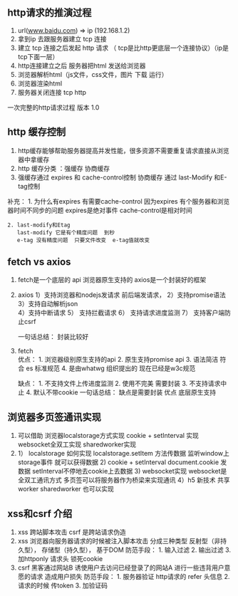 ## http请求的推演过程

1.  url(www.baidu.com)  =>  ip  (192.168.1.2)
2. 拿到ip 去跟服务器建立 tcp 连接
3. 建立 tcp 连接之后发起 http 请求  （ tcp是比http更底层一个连接协议）（ip是tcp下面一层）
4. http连接建立之后 服务器把html 发送给浏览器
5. 浏览器解析html（js文件，css文件，图片 下载 运行）
6. 浏览器渲染html
7. 服务器关闭连接  tcp  http

一次完整的http请求过程  版本 1.0

## http 缓存控制

1. http缓存能够帮助服务器提高并发性能，很多资源不需要重复请求直接从浏览器中拿缓存
2. http 缓存分类 ：强缓存 协商缓存
3. 强缓存通过  expires 和 cache-control控制  协商缓存  通过  last-Modify  和E-tag控制

补充：
    1. 为什么有expires 有需要cache-control 
        因为expires 有个服务器和浏览器时间不同步的问题
        expires是绝对事件   cache-control是相对时间

    2. last-modify和Etag
       last-modify 它是有个精度问题  到秒
       e-tag 没有精度问题  只要文件改变  e-tag值就改变

## fetch vs  axios

1. fetch是一个底层的 api 浏览器原生支持的  axios是一个封装好的框架

2. axios   1）支持浏览器和nodejs发请求 前后端发请求， 
       2）支持promise语法  
       3）支持自动解析json  
       4）支持中断请求
       5） 支持拦截请求
       6） 支持请求进度监测
       7） 支持客户端防止csrf

   一句话总结：  封装比较好

3. fetch  
   优点：  1. 浏览器级别原生支持的api
          2. 原生支持promise api
          3. 语法简洁  符合 es 标准规范
          4. 是由whatwg 组织提出的  现在已经是w3c规范

   缺点：
        1. 不支持文件上传进度监测
             2. 使用不完美  需要封装
             3. 不支持请求中止
                  4. 默认不带cookie
   一句话总结： 缺点是需要封装 优点 底层原生支持

## 浏览器多页签通讯实现

1. 可以借助 浏览器localstorage方式实现  cookie + setInterval 实现   websocket全双工实现   sharedworker实现
2. 1） localstorage 如何实现
       localstorage.setItem 方法传数据
       监听window上 storage事件 就可以获得数据
   2) cookie + setInterval
      document.cookie 发数据
      setInterval不停地去cookie上去数据
   3) websocket实现 
      websocket是全双工通讯方式  多页签可以将服务器作为桥梁来实现通讯
      4）h5 新技术 共享worker  sharedworker  也可以实现

## xss和csrf 介绍

1. xss  跨站脚本攻击  csrf 是跨站请求伪造
2. xss 
   浏览器向服务器请求的时候被注入脚本攻击
   分成三种类型   反射型（非持久型）， 存储型（持久型）， 基于DOM
   防范手段：
       1. 输入过滤
       2. 输出过滤
       3. 加httponly 请求头  锁死cookie
3. csrf 
   黑客通过网站B 诱使用户去访问已经登录了的网站A 进行一些违背用户意愿的请求  造成用户损失
   防范手段：
       1. 服务器验证  http请求的 refer 头信息
           2. 请求的时候 传token
           3. 加验证码  
